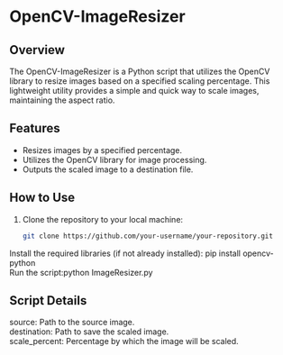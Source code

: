 # OpenCV-ImageResizer

## Overview

The OpenCV-ImageResizer is a Python script that utilizes the OpenCV library to resize images based on a specified scaling percentage. This lightweight utility provides a simple and quick way to scale images, maintaining the aspect ratio.

## Features

- Resizes images by a specified percentage.
- Utilizes the OpenCV library for image processing.
- Outputs the scaled image to a destination file.

## How to Use

1. Clone the repository to your local machine:

   ```bash
   git clone https://github.com/your-username/your-repository.git

Install the required libraries (if not already installed):  pip install opencv-python
<br>
Run the script:python ImageResizer.py
<br>
## Script Details

source: Path to the source image.
<br>
destination: Path to save the scaled image.
<br>
scale_percent: Percentage by which the image will be scaled.

